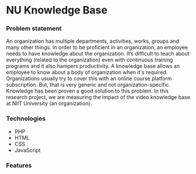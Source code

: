 # NU Knowledge Base

### Problem statement
 
An organization has multiple departments, activities, works, groups and many other things. In order to be proficient in an organization, an employee needs to have knowledge about the organization. It’s difficult to teach about everything (related to the organization) even with continuous training programs and it also hampers productivity. A knowledge base allows an employee to know about a body of organization when it's required. Organizations usually try to cover this with an online course platform subscription. But, that is very generic and not organization-specific. Knowledge has been proven a good solution to this problem. In this research project, we are measuring the impact of the video knowledge base at NIIT University (an organization).

### Technologies
 * PHP
 * HTML
 * CSS
 * JavaScript

### Features
